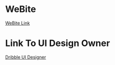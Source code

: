 # WeBite

<p>
  <a href='https://webite.netlify.app/'>WeBite Link</a>
</p>

# Link To UI Design Owner

<p>
  <a href='https://dribbble.com/shots/15785732-Restaurant-Landing-Page-Bites?utm_source=Clipboard_Shot&utm_campaign=suhayelahmednasim&utm_content=Restaurant%20Landing%20Page%20-%20Bites&utm_medium=Social_Share&utm_source=Clipboard_Shot&utm_campaign=suhayelahmednasim&utm_content=Restaurant%20Landing%20Page%20-%20Bites&utm_medium=Social_Share'>Dribble UI Designer</a>
</p>
